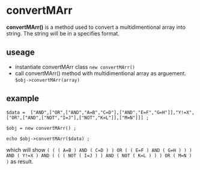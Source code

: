 # convertMArr
 **convertMArr()** is a method used to convert a multidimentional array into string. The string will be in a specifies format.
 
## useage 
* instantiate convertMArr class
  `new convertMArr()`
* call convertMArr() method with multidimentional array as arguement.
  `$obj->convertMArr(array)`

## example
`$data =  ["AND",["OR",["AND","A=B","C=D"],["AND","E=F","G=H"]],"Y!=X",["OR",["AND",["NOT","I=J"],["NOT","K=L"]],["M=N"]]] ;`

`$obj = new convertMArr() ;` 

`echo $obj->convertMArr($data) ;`

which will show `( ( ( A=B ) AND ( C=D ) ) OR ( ( E=F ) AND ( G=H ) ) ) AND ( Y!=X ) AND ( ( ( NOT ( I=J ) ) AND ( NOT ( K=L ) ) ) OR ( M=N ) )` as result.